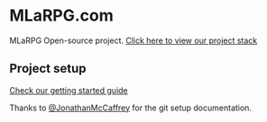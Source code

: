 # MLaRPG.com

MLaRPG Open-source project.
[Click here to view our project stack](docs/stack.md)

## Project setup

[Check our getting started guide](docs/getting-started.md)

Thanks to [@JonathanMcCaffrey](https://github.com/JonathanMcCaffrey) for the git setup documentation.
